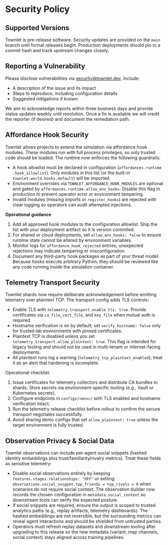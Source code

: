 # Security Policy

## Supported Versions

Townlet is pre-release software. Security updates are provided on the `main`
branch until formal releases begin. Production deployments should pin to a
commit hash and track upstream changes closely.

## Reporting a Vulnerability

Please disclose vulnerabilities via security@townlet.dev. Include:

- A description of the issue and its impact
- Steps to reproduce, including configuration details
- Suggested mitigations if known

We aim to acknowledge reports within three business days and provide status
updates weekly until resolution. Once a fix is available we will credit the
reporter (if desired) and document the remediation path.

## Affordance Hook Security

Townlet allows projects to extend the simulation via affordance hook modules.
These modules run with full process privileges, so only trusted code should be
loaded. The runtime now enforces the following guardrails:

- A hook allowlist must be declared in configuration (`affordances.runtime
  .hook_allowlist`). Only modules in this list (or the built-in
  `townlet.world.hooks.default`) will be imported.
- Environment overrides via `TOWNLET_AFFORDANCE_HOOK_MODULES` are optional and
  gated by `affordances.runtime.allow_env_hooks`. Disable this flag in
  production to prevent operator error or environment tampering.
- Invalid modules (missing imports or `register_hooks`) are rejected with clear
  logging so operators can audit attempted injections.

**Operational guidance**

1. Add all approved hook modules to the configuration allowlist. Ship the list
   with your deployment artifact so it is version controlled.
2. For shared or cloud deployments, set `allow_env_hooks: false` to ensure
   runtime state cannot be altered by environment variables.
3. Monitor logs for `affordance_hook_rejected` entries; unexpected rejections
   may indicate tampering or misconfiguration.
4. Document any third-party hook packages as part of your threat model. Because
   hooks execute arbitrary Python, they should be reviewed like any code
   running inside the simulation container.

## Telemetry Transport Security

Townlet shards now require deliberate acknowledgement before emitting telemetry
over plaintext TCP. The transport config adds TLS controls:

- Enable TLS with `telemetry.transport.enable_tls: true`. Provide certificates
  via `ca_file`, `cert_file`, and `key_file` when mutual auth is required.
- Hostname verification is on by default; set `verify_hostname: false` only for
  trusted lab environments with pinned certificates.
- Plaintext TCP is disabled unless you set `telemetry.transport.allow_plaintext:
  true`. This flag is intended for legacy tooling and should not be used in
  multi-tenant or internet-facing deployments.
- All plaintext runs log a warning (`telemetry_tcp_plaintext_enabled`); treat it
  as an alert that hardening is incomplete.

Operational checklist:

1. Issue certificates for telemetry collectors and distribute CA bundles to
   shards. Store secrets via environment-specific tooling (e.g., Vault or
   Kubernetes secrets).
2. Configure endpoints in `configs/<env>/` with TLS enabled and hostname
   verification intact.
3. Run the telemetry release checklist before rollout to confirm the secure
   transport negotiates successfully.
4. Avoid sharing demo configs that set `allow_plaintext: true` unless the target
   environment is fully trusted.

## Observation Privacy & Social Data

Townlet observations can include per-agent social snippets (hashed identity
embeddings plus trust/familiarity/rivalry metrics). Treat these fields as
sensitive telemetry:

- Disable social observations entirely by keeping
  `features.stages.relationships: "OFF"` or setting
  `observations.social_snippet.top_friends = top_rivals = 0` when scenarios do
  not require social context. The observation builder now records the chosen
  configuration in `metadata.social_context` so downstream tools can verify the
  expected posture.
- If social snippets are required, ensure the output is scoped to trusted
  analytics paths (e.g., replay artifacts, telemetry dashboards). The hashed
  embeddings are not reversible, but the surrounding metrics can reveal agent
  interactions and should be shielded from untrusted parties.
- Operators must refresh replay datasets and downstream tooling after upgrading
  to this release so the new metadata (variant, map channels, social context)
  stays aligned across training pipelines.
